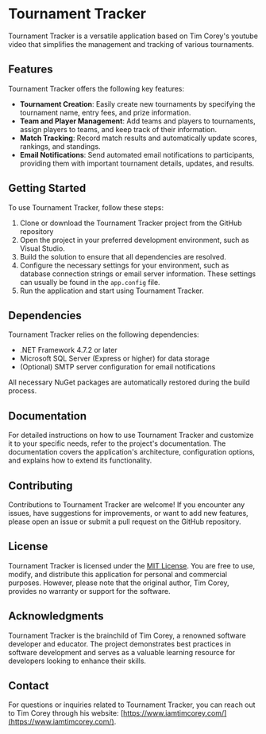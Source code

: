 # Tournament Tracker

Tournament Tracker is a versatile application based on Tim Corey's youtube video that simplifies the management and tracking of various tournaments.

## Features

Tournament Tracker offers the following key features:

- **Tournament Creation**: Easily create new tournaments by specifying the tournament name, entry fees, and prize information.
- **Team and Player Management**: Add teams and players to tournaments, assign players to teams, and keep track of their information.
- **Match Tracking**: Record match results and automatically update scores, rankings, and standings.
- **Email Notifications**: Send automated email notifications to participants, providing them with important tournament details, updates, and results.

## Getting Started

To use Tournament Tracker, follow these steps:

1. Clone or download the Tournament Tracker project from the GitHub repository
2. Open the project in your preferred development environment, such as Visual Studio.
3. Build the solution to ensure that all dependencies are resolved.
4. Configure the necessary settings for your environment, such as database connection strings or email server information. These settings can usually be found in the `app.config` file.
5. Run the application and start using Tournament Tracker.

## Dependencies

Tournament Tracker relies on the following dependencies:

- .NET Framework 4.7.2 or later
- Microsoft SQL Server (Express or higher) for data storage
- (Optional) SMTP server configuration for email notifications

All necessary NuGet packages are automatically restored during the build process.

## Documentation

For detailed instructions on how to use Tournament Tracker and customize it to your specific needs, refer to the project's documentation. The documentation covers the application's architecture, configuration options, and explains how to extend its functionality.

## Contributing

Contributions to Tournament Tracker are welcome! If you encounter any issues, have suggestions for improvements, or want to add new features, please open an issue or submit a pull request on the GitHub repository.

## License

Tournament Tracker is licensed under the [MIT License](LICENSE). You are free to use, modify, and distribute this application for personal and commercial purposes. However, please note that the original author, Tim Corey, provides no warranty or support for the software.

## Acknowledgments

Tournament Tracker is the brainchild of Tim Corey, a renowned software developer and educator. The project demonstrates best practices in software development and serves as a valuable learning resource for developers looking to enhance their skills.

## Contact

For questions or inquiries related to Tournament Tracker, you can reach out to Tim Corey through his website: [https://www.iamtimcorey.com/](https://www.iamtimcorey.com/).
